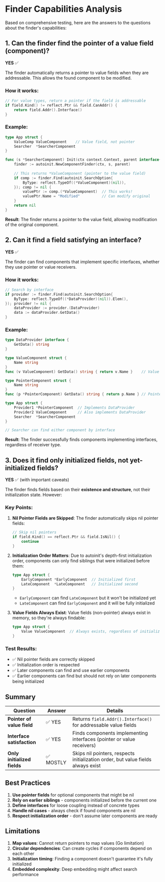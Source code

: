 # Finder Capabilities Analysis

Based on comprehensive testing, here are the answers to the questions about the finder's capabilities:

## 1. Can the finder find the pointer of a value field (component)?

**YES** ✅

The finder automatically returns a pointer to value fields when they are addressable. This allows the found component to be modified.

### How it works:
```go
// For value types, return a pointer if the field is addressable
if field.Kind() != reflect.Ptr && field.CanAddr() {
    return field.Addr().Interface()
}
```

### Example:
```go
type App struct {
    ValueComp ValueComponent    // Value field, not pointer
    Searcher  *SearcherComponent
}

func (s *SearcherComponent) Init(ctx context.Context, parent interface{}) error {
    finder := autoinit.NewComponentFinder(ctx, s, parent)
    
    // This returns *ValueComponent (pointer to the value field)
    if comp := finder.Find(autoinit.SearchOption{
        ByType: reflect.TypeOf((*ValueComponent)(nil)),
    }); comp != nil {
        valuePtr := comp.(*ValueComponent)  // This works!
        valuePtr.Name = "Modified"          // Can modify original
    }
    return nil
}
```

**Result**: The finder returns a pointer to the value field, allowing modification of the original component.

## 2. Can it find a field satisfying an interface?

**YES** ✅

The finder can find components that implement specific interfaces, whether they use pointer or value receivers.

### How it works:
```go
// Search by interface
if provider := finder.Find(autoinit.SearchOption{
    ByType: reflect.TypeOf((*DataProvider)(nil)).Elem(),
}); provider != nil {
    dataProvider := provider.(DataProvider)
    data := dataProvider.GetData()
}
```

### Example:
```go
type DataProvider interface {
    GetData() string
}

type ValueComponent struct {
    Name string
}
func (v ValueComponent) GetData() string { return v.Name }    // Value receiver

type PointerComponent struct {
    Name string  
}
func (p *PointerComponent) GetData() string { return p.Name } // Pointer receiver

type App struct {
    Provider1 *PointerComponent  // Implements DataProvider
    Provider2 ValueComponent     // Also implements DataProvider
    Searcher  *SearcherComponent
}

// Searcher can find either component by interface
```

**Result**: The finder successfully finds components implementing interfaces, regardless of receiver type.

## 3. Does it find only initialized fields, not yet-initialized fields?

**YES** ✅ (with important caveats)

The finder finds fields based on their **existence and structure**, not their initialization state. However:

### Key Points:

1. **Nil Pointer Fields are Skipped**: The finder automatically skips nil pointer fields:
   ```go
   // Skip nil pointers
   if field.Kind() == reflect.Ptr && field.IsNil() {
       continue
   }
   ```

2. **Initialization Order Matters**: Due to autoinit's depth-first initialization order, components can only find siblings that were initialized before them:
   ```go
   type App struct {
       EarlyComponent *EarlyComponent  // Initialized first
       LateComponent  *LateComponent   // Initialized second
   }
   ```
   - `EarlyComponent` can find `LateComponent` but it won't be initialized yet
   - `LateComponent` can find `EarlyComponent` and it will be fully initialized

3. **Value Fields Always Exist**: Value fields (non-pointer) always exist in memory, so they're always findable:
   ```go
   type App struct {
       Value ValueComponent  // Always exists, regardless of initialization
   }
   ```

### Test Results:
- ✅ Nil pointer fields are correctly skipped
- ✅ Initialization order is respected  
- ✅ Later components can find and use earlier components
- ✅ Earlier components can find but should not rely on later components being initialized

## Summary

| Question | Answer | Details |
|----------|---------|---------|
| **Pointer of value field** | ✅ YES | Returns `field.Addr().Interface()` for addressable value fields |
| **Interface satisfaction** | ✅ YES | Finds components implementing interfaces (pointer or value receivers) |
| **Only initialized fields** | ✅ MOSTLY | Skips nil pointers, respects initialization order, but value fields always exist |

## Best Practices

1. **Use pointer fields** for optional components that might be nil
2. **Rely on earlier siblings** - components initialized before the current one
3. **Define interfaces** for loose coupling instead of concrete types
4. **Handle nil cases** - always check if found components are nil
5. **Respect initialization order** - don't assume later components are ready

## Limitations

1. **Map values**: Cannot return pointers to map values (Go limitation)
2. **Circular dependencies**: Can create cycles if components depend on each other
3. **Initialization timing**: Finding a component doesn't guarantee it's fully initialized
4. **Embedded complexity**: Deep embedding might affect search performance